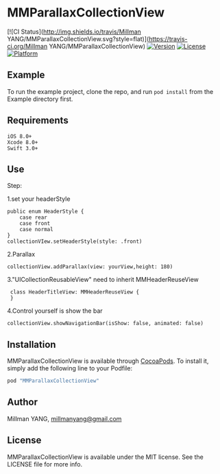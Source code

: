 # MMParallaxCollectionView

[![CI Status](http://img.shields.io/travis/Millman YANG/MMParallaxCollectionView.svg?style=flat)](https://travis-ci.org/Millman YANG/MMParallaxCollectionView)
[![Version](https://img.shields.io/cocoapods/v/MMParallaxCollectionView.svg?style=flat)](http://cocoapods.org/pods/MMParallaxCollectionView)
[![License](https://img.shields.io/cocoapods/l/MMParallaxCollectionView.svg?style=flat)](http://cocoapods.org/pods/MMParallaxCollectionView)
[![Platform](https://img.shields.io/cocoapods/p/MMParallaxCollectionView.svg?style=flat)](http://cocoapods.org/pods/MMParallaxCollectionView)

## Example

To run the example project, clone the repo, and run `pod install` from the Example directory first.

## Requirements

    iOS 8.0+
    Xcode 8.0+
    Swift 3.0+
## Use

Step:

1.set your headerStyle
       
    public enum HeaderStyle {
        case rear
        case front
        case normal
    }
    collectionVIew.setHeaderStyle(style: .front)
 
2.Parallax
  
    collectionView.addParallax(view: yourView,height: 180)
      
3."UICollectionReusableView" need to inherit MMHeaderReuseView
  
     class HeaderTitleView: MMHeaderReuseView {
     }
     
4.Control yourself is show the bar
    
    collectionView.showNavigationBar(isShow: false, animated: false)

## Installation

MMParallaxCollectionView is available through [CocoaPods](http://cocoapods.org). To install
it, simply add the following line to your Podfile:

```ruby
pod "MMParallaxCollectionView"
```

## Author

Millman YANG, millmanyang@gmail.com

## License

MMParallaxCollectionView is available under the MIT license. See the LICENSE file for more info.
